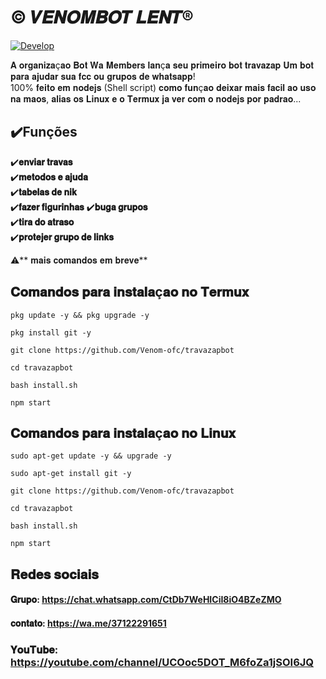 # © 𝑽𝑬𝑵𝑶𝑴𝑩𝑶𝑻 𝑳𝑬𝑵𝑻® 
 <a href="https://ibb.co/pjJ48XX"><img src="https://i.ibb.co/5hBsycc/Develop.jpg" alt="Develop" border="0"></a>
<div>   

 𝐀 𝐨𝐫𝐠𝐚𝐧𝐢𝐳𝐚ç𝐚𝐨 𝐁𝐨𝐭 𝐖𝐚 𝐌𝐞𝐦𝐛𝐞𝐫𝐬 𝐥𝐚𝐧ç𝐚 𝐬𝐞𝐮 𝐩𝐫𝐢𝐦𝐞𝐢𝐫𝐨 𝐛𝐨𝐭 𝐭𝐫𝐚𝐯𝐚𝐳𝐚𝐩 
𝐔𝐦 𝐛𝐨𝐭 𝐩𝐚𝐫𝐚 𝐚𝐣𝐮𝐝𝐚𝐫 𝐬𝐮𝐚 𝐟𝐜𝐜 𝐨𝐮 𝐠𝐫𝐮𝐩𝐨𝐬 𝐝𝐞 𝐰𝐡𝐚𝐭𝐬𝐚𝐩𝐩!  
100% 𝐟𝐞𝐢𝐭𝐨 𝐞𝐦 𝐧𝐨𝐝𝐞𝐣𝐬 (Shell script) 𝐜𝐨𝐦𝐨 𝐟𝐮𝐧ç𝐚𝐨 𝐝𝐞𝐢𝐱𝐚𝐫 𝐦𝐚𝐢𝐬 𝐟𝐚𝐜𝐢𝐥 𝐚𝐨 𝐮𝐬𝐨 𝐧𝐚 𝐦𝐚𝐨𝐬, 
𝐚𝐥𝐢𝐚𝐬 𝐨𝐬 𝐋𝐢𝐧𝐮𝐱 𝐞 𝐨 𝐓𝐞𝐫𝐦𝐮𝐱 𝐣𝐚 𝐯𝐞𝐫 𝐜𝐨𝐦 𝐨 𝐧𝐨𝐝𝐞𝐣𝐬 𝐩𝐨𝐫 𝐩𝐚𝐝𝐫𝐚𝐨...  

## ✔️**Funções** 

✔️**𝐞𝐧𝐯𝐢𝐚𝐫 𝐭𝐫𝐚𝐯𝐚𝐬**  
✔️**𝐦𝐞𝐭𝐨𝐝𝐨𝐬 𝐞 𝐚𝐣𝐮𝐝𝐚**  
✔️**𝐭𝐚𝐛𝐞𝐥𝐚𝐬 𝐝𝐞 𝐧𝐢𝐤**  
✔️**𝐟𝐚𝐳𝐞𝐫 𝐟𝐢𝐠𝐮𝐫𝐢𝐧𝐡𝐚𝐬** 
✔️**𝐛𝐮𝐠𝐚 𝐠𝐫𝐮𝐩𝐨𝐬**  
✔️**𝐭𝐢𝐫𝐚 𝐝𝐨 𝐚𝐭𝐫𝐚𝐬𝐨**  
✔️**𝐩𝐫𝐨𝐭𝐞𝐣𝐞𝐫 𝐠𝐫𝐮𝐩𝐨 𝐝𝐞 𝐥𝐢𝐧𝐤𝐬**  


 ⚠️** 𝐦𝐚𝐢𝐬 𝐜𝐨𝐦𝐚𝐧𝐝𝐨𝐬 𝐞𝐦 𝐛𝐫𝐞𝐯𝐞**   

## 𝐂𝐨𝐦𝐚𝐧𝐝𝐨𝐬 𝐩𝐚𝐫𝐚 𝐢𝐧𝐬𝐭𝐚𝐥𝐚ç𝐚𝐨 𝐧𝐨 𝐓𝐞𝐫𝐦𝐮𝐱 

``` 
pkg update -y && pkg upgrade -y 

pkg install git -y 

git clone https://github.com/Venom-ofc/travazapbot

cd travazapbot 

bash install.sh 

npm start
``` 

## 𝐂𝐨𝐦𝐚𝐧𝐝𝐨𝐬 𝐩𝐚𝐫𝐚 𝐢𝐧𝐬𝐭𝐚𝐥𝐚ç𝐚𝐨 𝐧𝐨 𝐋𝐢𝐧𝐮𝐱 

``` 
sudo apt-get update -y && upgrade -y

sudo apt-get install git -y

git clone https://github.com/Venom-ofc/travazapbot

cd travazapbot 

bash install.sh

npm start
``` 

## 𝐑𝐞𝐝𝐞𝐬 𝐬𝐨𝐜𝐢𝐚𝐢𝐬 

#### 𝐆𝐫𝐮𝐩𝐨: https://chat.whatsapp.com/CtDb7WeHICiI8iO4BZeZMO  

#### 𝐜𝐨𝐧𝐭𝐚𝐭𝐨: https://wa.me/37122291651 

### 𝐘𝐨𝐮𝐓𝐮𝐛𝐞: https://youtube.com/channel/UCOoc5DOT_M6foZa1jSOI6JQ

